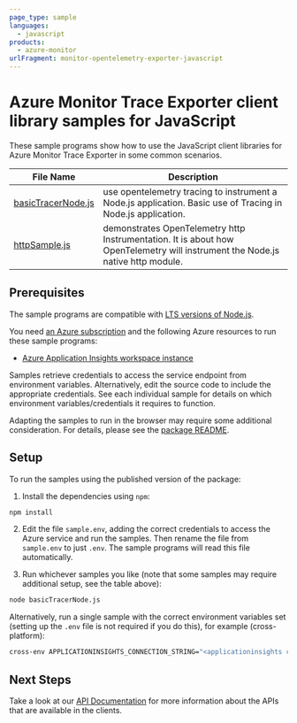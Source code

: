 ```yaml
---
page_type: sample
languages:
  - javascript
products:
  - azure-monitor
urlFragment: monitor-opentelemetry-exporter-javascript
---
```


# Azure Monitor Trace Exporter client library samples for JavaScript

These sample programs show how to use the JavaScript client libraries for Azure Monitor Trace Exporter in some common scenarios.

| **File Name**                         | **Description**                                                                                                                |
| ------------------------------------- | ------------------------------------------------------------------------------------------------------------------------------ |
| [basicTracerNode.js][basictracernode] | use opentelemetry tracing to instrument a Node.js application. Basic use of Tracing in Node.js application.                    |
| [httpSample.js][httpsample]           | demonstrates OpenTelemetry http Instrumentation. It is about how OpenTelemetry will instrument the Node.js native http module. |

## Prerequisites

The sample programs are compatible with [LTS versions of Node.js](https://github.com/nodejs/release#release-schedule).

You need [an Azure subscription][freesub] and the following Azure resources to run these sample programs:

- [Azure Application Insights workspace instance][createinstance_azureapplicationinsightsworkspaceinstance]

Samples retrieve credentials to access the service endpoint from environment variables. Alternatively, edit the source code to include the appropriate credentials. See each individual sample for details on which environment variables/credentials it requires to function.

Adapting the samples to run in the browser may require some additional consideration. For details, please see the [package README][package].

## Setup

To run the samples using the published version of the package:

1. Install the dependencies using `npm`:

```bash
npm install
```

2. Edit the file `sample.env`, adding the correct credentials to access the Azure service and run the samples. Then rename the file from `sample.env` to just `.env`. The sample programs will read this file automatically.

3. Run whichever samples you like (note that some samples may require additional setup, see the table above):

```bash
node basicTracerNode.js
```

Alternatively, run a single sample with the correct environment variables set (setting up the `.env` file is not required if you do this), for example (cross-platform):

```bash
cross-env APPLICATIONINSIGHTS_CONNECTION_STRING="<applicationinsights connection string>" node basicTracerNode.js
```

## Next Steps

Take a look at our [API Documentation][apiref] for more information about the APIs that are available in the clients.

[basictracernode]: https://github.com/Azure/azure-sdk-for-js/blob/main/sdk/monitor/monitor-opentelemetry-exporter/samples/v1/javascript/basicTracerNode.js
[httpsample]: https://github.com/Azure/azure-sdk-for-js/blob/main/sdk/monitor/monitor-opentelemetry-exporter/samples/v1/javascript/httpSample.js
[apiref]: https://learn.microsoft.com/javascript/api/@azure/monitor-opentelemetry-exporter
[freesub]: https://azure.microsoft.com/free/
[createinstance_azureapplicationinsightsworkspaceinstance]: https://learn.microsoft.com/azure/azure-monitor/app/app-insights-overview
[package]: https://github.com/Azure/azure-sdk-for-js/tree/main/sdk/monitor/monitor-opentelemetry-exporter/README.md
